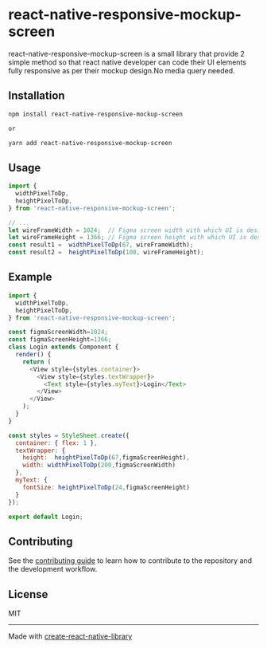 # react-native-responsive-mockup-screen

react-native-responsive-mockup-screen is a small library that provide 2 simple method so that react native developer can code their UI elements fully responsive as per their mockup design.No media query needed.

## Installation

```sh
npm install react-native-responsive-mockup-screen

or

yarn add react-native-responsive-mockup-screen

```

## Usage

```js
import {
  widthPixelToDp,
  heightPixelToDp,
} from 'react-native-responsive-mockup-screen';

// ...
let wireFrameWidth = 1024;  // Figma screen width with which UI is designed.
let wireFrameHeight = 1366; // Figma screen height with which UI is designed.
const result1 =  widthPixelToDp(67, wireFrameWidth);
const result2 =  heightPixelToDp(100, wireFrameHeight);
```
## Example
```js
import {
  widthPixelToDp,
  heightPixelToDp,
} from 'react-native-responsive-mockup-screen';

const figmaScreenWidth=1024;
const figmaScreenHeight=1366;
class Login extends Component {
  render() {
    return (
      <View style={styles.container}>
        <View style={styles.textWrapper}>
          <Text style={styles.myText}>Login</Text>
        </View>
      </View>
    );
  }
}

const styles = StyleSheet.create({
  container: { flex: 1 },
  textWrapper: {
    height:  heightPixelToDp(67,figmaScreenHeight), 
    width: widthPixelToDp(200,figmaScreenWidth)   
  },
  myText: {
    fontSize: heightPixelToDp(24,figmaScreenHeight)
  }
});

export default Login;
```
## Contributing

See the [contributing guide](CONTRIBUTING.md) to learn how to contribute to the repository and the development workflow.

## License

MIT

---

Made with [create-react-native-library](https://github.com/callstack/react-native-builder-bob)
